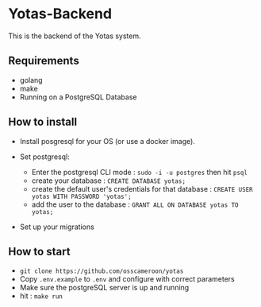 # Yotas-Backend

This is the backend of the Yotas system.


## Requirements

- golang
- make
- Running on a PostgreSQL Database


## How to install

- Install posgresql for your OS (or use a docker image).
- Set postgresql:
    - Enter the postgresql CLI mode : `sudo -i -u postgres` then hit `psql`
    - create your database : `CREATE DATABASE yotas;`
    - create the default user's credentials for that database : `CREATE USER yotas WITH PASSWORD 'yotas';`
    - add the user to the database : `GRANT ALL ON DATABASE yotas TO yotas;`

- Set up your migrations

## How to start

- `git clone https://github.com/osscameroon/yotas`
- Copy `.env.example` to `.env` and configure with correct parameters
- Make sure the postgreSQL server is up and running
- hit : `make run`
